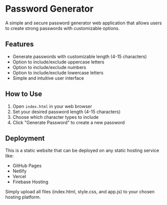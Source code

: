 # Password Generator

A simple and secure password generator web application that allows users to create strong passwords with customizable options.

## Features

- Generate passwords with customizable length (4-15 characters)
- Option to include/exclude uppercase letters
- Option to include/exclude numbers
- Option to include/exclude lowercase letters
- Simple and intuitive user interface

## How to Use

1. Open `index.html` in your web browser
2. Set your desired password length (4-15 characters)
3. Choose which character types to include
4. Click "Generate Password" to create a new password

## Deployment

This is a static website that can be deployed on any static hosting service like:
- GitHub Pages
- Netlify
- Vercel
- Firebase Hosting

Simply upload all files (index.html, style.css, and app.js) to your chosen hosting platform. 